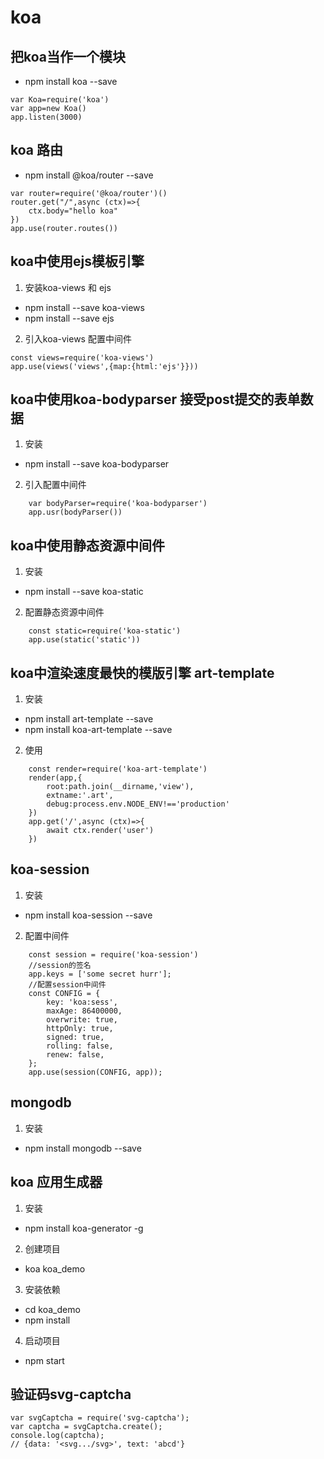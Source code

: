 # koa
## 把koa当作一个模块
- npm install koa --save
```
var Koa=require('koa')
var app=new Koa()
app.listen(3000)
```

## koa 路由
- npm install @koa/router --save
```
var router=require('@koa/router')()
router.get("/",async (ctx)=>{
    ctx.body="hello koa"
})
app.use(router.routes())
```

## koa中使用ejs模板引擎
1. 安装koa-views 和 ejs
- npm install --save koa-views
- npm install --save ejs

2. 引入koa-views  配置中间件
```
const views=require('koa-views')
app.use(views('views',{map:{html:'ejs'}}))
```


## koa中使用koa-bodyparser 接受post提交的表单数据
1. 安装
- npm install --save koa-bodyparser
2. 引入配置中间件
```
    var bodyParser=require('koa-bodyparser')
    app.usr(bodyParser())
```

## koa中使用静态资源中间件
1. 安装
- npm install --save koa-static
2. 配置静态资源中间件
```
    const static=require('koa-static')
    app.use(static('static'))
```

## koa中渲染速度最快的模版引擎 art-template
1. 安装
- npm install art-template --save
- npm install koa-art-template --save
2. 使用
```
    const render=require('koa-art-template')
    render(app,{
        root:path.join(__dirname,'view'),
        extname:'.art',
        debug:process.env.NODE_ENV!=='production'
    })
    app.get('/',async (ctx)=>{
        await ctx.render('user')
    })
```

## koa-session
1. 安装
- npm install koa-session --save
2. 配置中间件
``` 
    const session = require('koa-session')
    //session的签名
    app.keys = ['some secret hurr'];
    //配置session中间件
    const CONFIG = {
        key: 'koa:sess',
        maxAge: 86400000,
        overwrite: true,
        httpOnly: true,
        signed: true,
        rolling: false,
        renew: false,
    };
    app.use(session(CONFIG, app));
```


## mongodb
1. 安装
- npm install mongodb --save


## koa 应用生成器
1. 安装
- npm install koa-generator -g

2. 创建项目
- koa koa_demo

3. 安装依赖
- cd koa_demo
- npm install

4. 启动项目
-  npm start


## 验证码svg-captcha
```
var svgCaptcha = require('svg-captcha');
var captcha = svgCaptcha.create();
console.log(captcha);
// {data: '<svg.../svg>', text: 'abcd'}
```